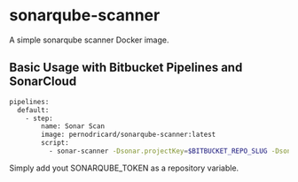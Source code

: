 # sonarqube-scanner
A simple sonarqube scanner Docker image.

## Basic Usage with Bitbucket Pipelines and SonarCloud
```bash
pipelines:
  default:
    - step:
        name: Sonar Scan
        image: pernodricard/sonarqube-scanner:latest
        script:
          - sonar-scanner -Dsonar.projectKey=$BITBUCKET_REPO_SLUG -Dsonar.organization=pernod-ricard -Dsonar.sources=. -Dsonar.host.url=https://sonarcloud.io -Dsonar.login=$SONARQUBE_TOKEN
```

Simply add yout SONARQUBE_TOKEN as a repository variable.
